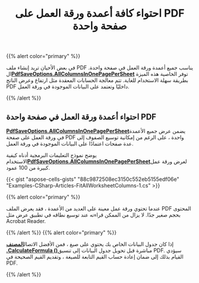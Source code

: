 ﻿---
title: احتواء كافة أعمدة ورقة العمل على PDF صفحة واحدة
type: docs
weight: 160
url: /ar/net/fit-all-worksheet-columns-on-single-pdf-page/
---
{{% alert color="primary" %}}

 في بعض الأحيان تريد إنشاء ملف PDF يناسب جميع أعمدة ورقة العمل في صفحة واحدة. ال[**PdfSaveOptions.AllColumnsInOnePagePerSheet**](https://reference.aspose.com/cells/net/aspose.cells/pdfsaveoptions/properties/allcolumnsinonepagepersheet) توفر الخاصية هذه الميزة بطريقة سهلة الاستخدام للغاية. تتم معالجة الحسابات المعقدة مثل ارتفاع وعرض الناتج PDF داخليًا وتعتمد على البيانات الموجودة في ورقة العمل.

{{% /alert %}}

## **احتواء أعمدة ورقة العمل في صفحة واحدة PDF**

[**PdfSaveOptions.AllColumnsInOnePagePerSheet**](https://reference.aspose.com/cells/net/aspose.cells/pdfsaveoptions/properties/allcolumnsinonepagepersheet)يضمن عرض جميع الأعمدة في ورقة العمل على صفحة PDF واحدة ، على الرغم من إمكانية توسيع الصفوف إلى عدة صفحات اعتمادًا على البيانات الموجودة في ورقة العمل.

يوضح نموذج التعليمات البرمجية أدناه كيفية الاستخدام[**PdfSaveOptions.AllColumnsInOnePagePerSheet**](https://reference.aspose.com/cells/net/aspose.cells/pdfsaveoptions/properties/allcolumnsinonepagepersheet)لعرض ورقة عمل كبيرة من 100 عمود.

{{< gist "aspose-cells-gists" "88c9872508ec3150c552eb5155edf06e" "Examples-CSharp-Articles-FitAllWorksheetColumns-1.cs" >}}

{{% alert color="primary" %}}

عندما تحتوي ورقة عمل معينة على العديد من الأعمدة ، فقد يعرض الملف PDF المحتوى بحجم صغير جدًا. لا يزال من الممكن قراءته عند توسيع نطاقه في تطبيق عرض مثل Acrobat Reader.

{{% /alert %}} {{% alert color="primary" %}}

إذا كان جدول البيانات الخاص بك يحتوي على صيغ ، فمن الأفضل الاتصال[**المصنف .CalculateFormula ()**](https://reference.aspose.com/cells/net/aspose.cells/workbook/methods/calculateformula)مباشرة قبل تحويل جدول البيانات إلى تنسيق PDF. سيؤدي القيام بذلك إلى ضمان إعادة حساب القيم التابعة للصيغة ، وتقديم القيم الصحيحة في PDF.

{{% /alert %}}
